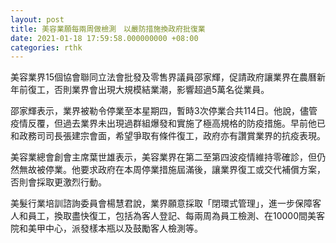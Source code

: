 ```yaml
---
layout: post
title: 美容業願每兩周做檢測　以嚴防措施換政府批復業
date: 2021-01-18 17:59:58.000000000 +08:00
categories: rthk
---
```


美容業界15個協會聯同立法會批發及零售界議員邵家輝，促請政府讓業界在農曆新年前復工，否則業界會出現大規模結業潮，影響超過5萬名從業員。 

邵家輝表示，業界被勒令停業至本星期四，暫時3次停業合共114日。他說，儘管疫情反覆，但過去業界未出現過群組爆發和實施了極高規格的防疫措施。早前他已和政務司司長張建宗會面，希望爭取有條件復工，政府亦有讚賞業界的抗疫表現。 

美容業總會創會主席葉世雄表示，美容業界在第二至第四波疫情維持零確診，但仍然無故被停業。他要求政府在本周停業措施屆滿後，讓業界復工或交代補償方案，否則會採取更激烈行動。 

美髮行業培訓諮詢委員會楊慧君說，業界願意採取「閉環式管理」，進一步保障客人和員工，換取盡快復工，包括為客人登記、每兩周為員工檢測、在10000間美客院和美甲中心，派發樣本瓶以及鼓勵客人檢測等。
